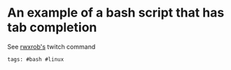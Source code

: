# An example of a bash script that has tab completion

See [rwxrob's](../80) twitch command

    tags: #bash #linux
